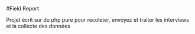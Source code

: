 #Field Report

Projet écrit sur du php pure pour recoleter, envoyez et traiter les interviews et la collecte des données